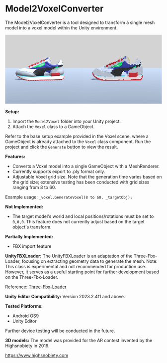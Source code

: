 # Model2VoxelConverter
The Model2VoxelConverter is a tool designed to transform a single mesh model into a voxel model within the Unity environment.<br>

![Screenshot](screenshots.png)

**Setup:**
1. Import the `Model2Voxel` folder into your Unity project.
2. Attach the `Voxel` class to a GameObject.


Refer to the base setup example provided in the Voxel scene, where a GameObject is already attached to the `Voxel` class component.
Run the project and click the `Generate` button to view the result.

**Features:**
- Converts a Voxel model into a single GameObject with a MeshRenderer.
- Currently supports export to .ply format only.
- Adjustable Voxel grid size. Note that the generation time varies based on the grid size; extensive testing has been conducted with grid sizes ranging from 8 to 60. 

Example usage: `_voxel.GenerateVoxel(8 to 60, _targetObj);`


**Not Implemented:**
- The target model's world and local positions/rotations must be set to `0,0,0`. This feature does not currently adjust based on the target object's transform.

**Partially Implemented:**
- FBX import feature

**UnityFBXLoader:**
The UnityFBXLoader is an adaptation of the Three-Fbx-Loader, focusing on extracting geometry data to generate the mesh. 
Note: This class is experimental and not recommended for production use. However, it serves as a useful starting point for further development based on the Three-Fbx-Loader.

Reference: [Three-Fbx-Loader](https://www.npmjs.com/package/three-fbx-loader?activeTab=code)


**Unity Editor Compatibility:**
Version 2023.2.4f1 and above.

**Tested Platforms:**
- Android OS9
- Unity Editor

Further device testing will be conducted in the future.

**3D models:**
The model was provided for the AR contest invented by the Highsnobiety in 2019.

https://www.highsnobiety.com